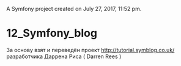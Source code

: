A Symfony project created on July 27, 2017, 11:52 pm.

# 12_Symfony_blog
За основу взят и переведён проект http://tutorial.symblog.co.uk/ разработчика Даррена Риса ( Darren Rees )